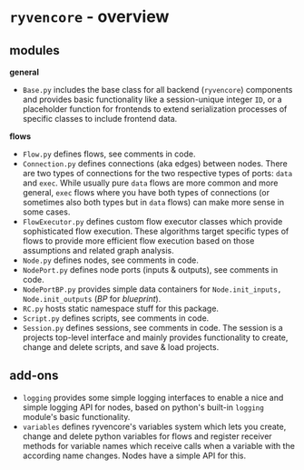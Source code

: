 # `ryvencore` - overview

## modules

**general**

- `Base.py` includes the base class for all backend (`ryvencore`) components and provides basic functionality like a session-unique integer `ID`, or a placeholder function for frontends to extend serialization processes of specific classes to include frontend data.

**flows**

- `Flow.py` defines flows, see comments in code.
- `Connection.py` defines connections (aka edges) between nodes. There are two types of connections for the two respective types of ports: `data` and `exec`. While usually pure `data` flows are more common and more general, `exec` flows where you have both types of connections (or sometimes also both types but in `data` flows) can make more sense in some cases.
- `FlowExecutor.py` defines custom flow executor classes which provide sophisticated flow execution. These algorithms target specific types of flows to provide more efficient flow execution based on those assumptions and related graph analysis.
- `Node.py` defines nodes, see comments in code.
- `NodePort.py` defines node ports (inputs & outputs), see comments in code.
- `NodePortBP.py` provides simple data containers for `Node.init_inputs, Node.init_outputs` (*BP* for *blueprint*).
- `RC.py` hosts static namespace stuff for this package.
- `Script.py` defines scripts, see comments in code.
- `Session.py` defines sessions, see comments in code. The session is a projects top-level interface and mainly provides functionality to create, change and delete scripts, and save & load projects.

## add-ons

[//]: # (- `dtypes` defines ryvencore's *dtype* system which lets you define dtypes for data inputs of nodes. Conventionally, a frontend implements specific pre-defined widgets for those dtypes which ensure that all values entered through the widget are serializable. Those dtypes might additionally be extended in the future by clearly defined assert conditions, for example to provide serializability guarantees.)
- `logging` provides some simple logging interfaces to enable a nice and simple logging API for nodes, based on python's built-in `logging` module's basic functionality.
- `variables` defines ryvencore's variables system which lets you create, change and delete python variables for flows and register receiver methods for variable names which receive calls when a variable with the according name changes. Nodes have a simple API for this.
